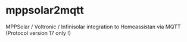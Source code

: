 # mppsolar2mqtt
MPPSolar / Voltronic / Infinisolar integration to Homeassistan via MQTT
(Protocol version 17 only !)
